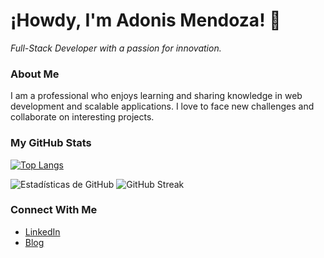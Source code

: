 # ¡Howdy, I'm Adonis Mendoza! 👋

_Full-Stack Developer with a passion for innovation._

### About Me
I am a professional who enjoys learning and sharing knowledge in web development and scalable applications. I love to face new challenges and collaborate on interesting projects.

### My GitHub Stats

[![Top Langs](https://github-readme-stats.vercel.app/api/top-langs/?username=adonismendozaperez&layout=compact&theme=radical)](https://github.com/adonismendozaperez/github-readme-stats)

![Estadísticas de GitHub](https://github-readme-stats.vercel.app/api?username=adonismendozaperez&show_icons=true&theme=default)
![GitHub Streak](https://github-readme-streak-stats.herokuapp.com/?user=adonismendozaperez)

### Connect With Me
- [LinkedIn](https://www.linkedin.com/in/adonismendoza)
- [Blog](https://medium.com/@adonis.mendoza)
